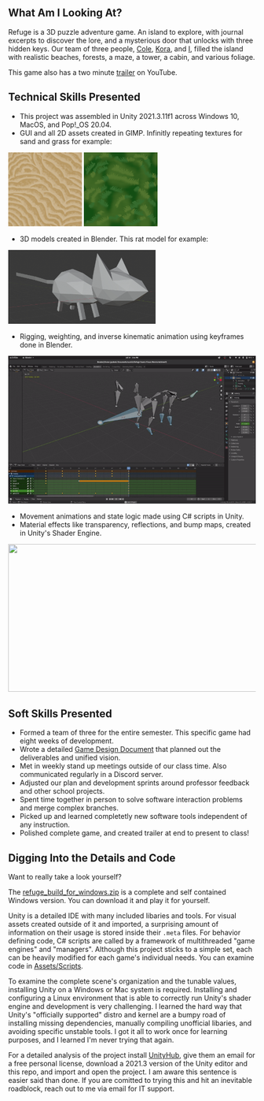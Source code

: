 ## What Am I Looking At?
Refuge is a 3D puzzle adventure game. An island to explore, with journal excerpts to discover the lore, and a mysterious door that unlocks with three hidden keys. Our team of three people, [Cole](https://github.com/colelewis), [Kora](https://github.com/KoraLoud), and [I](https://github.com/ZeHolyQofPower), filled the island with realistic beaches, forests, a maze, a tower, a cabin, and various foliage.

This game also has a two minute [trailer](https://www.youtube.com/watch?v=6IcB0dZ5vS0&t=10s) on YouTube.

## Technical Skills Presented

* This project was assembled in Unity 2021.3.11f1 across Windows 10, MacOS, and Pop!_OS 20.04.
* GUI and all 2D assets created in GIMP. Infinitly repeating textures for sand and grass for example:

<img src="https://github.com/ZeHolyQofPower/Refuge/blob/main/Assets/Visual/Pictures/sand.png" width="150" height="150"/>    <img src="https://github.com/ZeHolyQofPower/Refuge/blob/main/Assets/Visual/Pictures/grass.png" width="150" height="150"/>
* 3D models created in Blender. This rat model for example:

<img src="https://github.com/ZeHolyQofPower/Refuge/blob/main/Readme_Assets/rat_jr_model.png" width="300" height="150"/>

* Rigging, weighting, and inverse kinematic animation using keyframes done in Blender.

<img src="https://github.com/ZeHolyQofPower/Refuge/blob/main/Readme_Assets/rat_jr.gif" width="600" height="300"/>

* Movement animations and state logic made using C# scripts in Unity.
* Material effects like transparency, reflections, and bump maps, created in Unity's Shader Engine.

<img src="https://github.com/ZeHolyQofPower/Refuge/blob/main/Readme_Assets/ocean_waves.gif" width="600" height="300"/>

## Soft Skills Presented
* Formed a team of three for the entire semester. This specific game had eight weeks of development.
* Wrote a detailed [Game Design Document](https://github.com/ZeHolyQofPower/Refuge/blob/main/Game%20and%20Technical%20Design%20Document.docx) that planned out the deliverables and unified vision.
* Met in weekly stand up meetings outside of our class time. Also communicated regularly in a Discord server.
* Adjusted our plan and development sprints around professor feedback and other school projects.
* Spent time together in person to solve software interaction problems and merge complex branches.
* Picked up and learned completetly new software tools independent of any instruction.
* Polished complete game, and created trailer at end to present to class!

## Digging Into the Details and Code
Want to really take a look yourself?

The [refuge_build_for_windows.zip](https://github.com/ZeHolyQofPower/Refuge/blob/main/refuge_build_for_windows.zip) is a complete and self contained Windows version. You can download it and play it for yourself.

Unity is a detailed IDE with many included libaries and tools. For visual assets created outside of it and imported, a surprising amount of information on their usage is stored inside their `.meta` files. For behavior defining code, C# scripts are called by a framework of multithreaded "game engines" and "managers". Although this project sticks to a simple set, each can be heavily modified for each game's individual needs. You can examine code in [Assets/Scripts](https://github.com/ZeHolyQofPower/Refuge/tree/main/Assets/Scripts).

To examine the complete scene's organization and the tunable values, installing Unity on a Windows or Mac system is required. Installing and configuring a Linux environment that is able to correctly run Unity's shader engine and development is very challenging. I learned the hard way that Unity's "officially supported" distro and kernel are a bumpy road of installing missing dependencies, manually compiling unofficial libaries, and avoiding specific unstable tools. I got it all to work once for learning purposes, and I learned I'm never trying that again.

For a detailed analysis of the project install [UnityHub](https://unity.com/unity-hub), give them an email for a free personal license, download a 2021.3 version of the Unity editor and this repo, and import and open the project. I am aware this sentence is easier said than done. If you are comitted to trying this and hit an inevitable roadblock, reach out to me via email for IT support.
